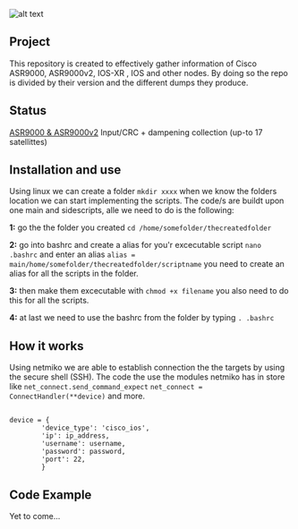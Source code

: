 ![alt text](https://imgur.com/LxImKqy.png)

## Project
This repository is created to effectively gather information of Cisco ASR9000, ASR9000v2, IOS-XR , IOS and other nodes. By doing so the repo is divided by their version and the different dumps they produce. 

## Status 
[ASR9000 & ASR9000v2](https://github.com/Sebhol95/Simplify_NetOps/tree/master/ASR9000_ASR9000v2/Input_CRC_and_dampening) Input/CRC + dampening collection (up-to 17 satellittes)

## Installation and use
Using linux we can create a folder ```mkdir xxxx``` when we know the folders location we can start implementing the scripts. The code/s are buildt upon one main and sidescripts, alle we need to do is the following: 

**1:** go the the folder you created ```cd /home/somefolder/thecreatedfolder```

**2:** go into bashrc and create a alias for you'r excecutable script ```nano .bashrc``` and enter an alias ```alias = main/home/somefolder/thecreatedfolder/scriptname``` you need to create an alias for all the scripts in the folder. 

**3:** then make them excecutable with ```chmod +x filename``` you also need to do this for all the scripts.

**4:** at last we need to use the bashrc from the folder by typing ```. .bashrc```

## How it works
Using netmiko we are able to establish connection the the targets by using the secure shell (SSH). The code the use the modules netmiko has in store like ```net_connect.send_command_expect``` ```net_connect = ConnectHandler(**device)``` and more. 

```from netmiko import ConnectHandler

device = {
        'device_type': 'cisco_ios',
        'ip': ip_address,
        'username': username,
        'password': password,
        'port': 22,
        }
```

## Code Example
Yet to come...

